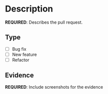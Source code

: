 # Description
**REQUIRED**: Describes the pull request.

## Type
- [ ] Bug fix
- [ ] New feature
- [ ] Refactor

## Evidence
**REQUIRED**: Include screenshots for the evidence
